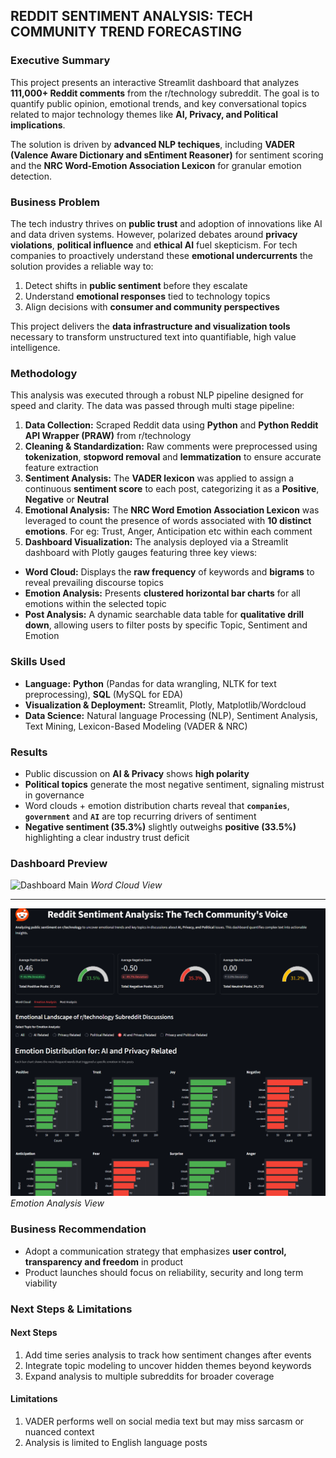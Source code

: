## REDDIT SENTIMENT ANALYSIS: TECH COMMUNITY TREND FORECASTING

### Executive Summary
This project presents an interactive Streamlit dashboard that analyzes **111,000+ Reddit comments** from the r/technology subreddit. The goal is to quantify public opinion, emotional trends, and key conversational topics related to major technology themes like **AI, Privacy, and Political implications**.

The solution is driven by **advanced NLP techiques**, including **VADER (Valence Aware Dictionary and sEntiment Reasoner)** for sentiment scoring and the **NRC Word-Emotion Association Lexicon** for granular emotion detection.

### Business Problem
The tech industry thrives on **public trust** and adoption of innovations like AI and data driven systems. However, polarized debates around **privacy violations**, **political influence** and **ethical AI** fuel skepticism. For tech companies to proactively understand these **emotional undercurrents** the solution provides a reliable way to:
1. Detect shifts in **public sentiment** before they escalate
2. Understand **emotional responses** tied to technology topics
3. Align decisions with **consumer and community perspectives**

This project delivers the **data infrastructure and visualization tools** necessary to transform unstructured text into quantifiable, high value intelligence.

### Methodology
This analysis was executed through a robust NLP pipeline designed for speed and clarity. The data was passed through multi stage pipeline:
1. **Data Collection:** Scraped Reddit data using **Python** and **Python Reddit API Wrapper (PRAW)** from r/technology
2. **Cleaning & Standardization:** Raw comments were preprocessed using **tokenization**, **stopword removal** and **lemmatization** to ensure accurate feature extraction
3. **Sentiment Analysis:** The **VADER lexicon** was applied to assign a continuous **sentiment score** to each post, categorizing it as a **Positive**, **Negative** or **Neutral**
4. **Emotional Analysis:** The **NRC Word Emotion Association Lexicon** was leveraged to count the presence of words associated with **10 distinct emotions**. For eg: Trust, Anger, Anticipation etc within each comment
5. **Dashboard Visualization:** The analysis deployed via a Streamlit dashboard with Plotly gauges featuring three key views:
  - **Word Cloud:** Displays the **raw frequency** of keywords and **bigrams** to reveal prevailing discourse topics
  - **Emotion Analysis:** Presents **clustered horizontal bar charts** for all emotions within the selected topic
  - **Post Analysis:** A dynamic searchable data table for **qualitative drill down**, allowing users to filter posts by specific Topic, Sentiment and Emotion

### Skills Used
- **Language:** **Python** (Pandas for data wrangling, NLTK for text preprocessing), **SQL** (MySQL for EDA)
- **Visualization & Deployment:** Streamlit, Plotly, Matplotlib/Wordcloud
- **Data Science:** Natural language Processing (NLP), Sentiment Analysis, Text Mining, Lexicon-Based Modeling (VADER & NRC)

### Results
- Public discussion on **AI & Privacy** shows **high polarity**
- **Political topics** generate the most negative sentiment, signaling mistrust in governance
- Word clouds + emotion distribution charts reveal that **`companies`**, **`government`** and **`AI`** are top recurring drivers of sentiment
- **Negative sentiment (35.3%)** slightly outweighs **positive (33.5%)** highlighting a clear industry trust deficit

### Dashboard Preview

![Dashboard Main](../dashboard/dashboard_images/01_dashboard.png)
*Word Cloud View*

---

![Dashboard Main](dashboard\dashboard_images\02_dashboard.png)
*Emotion Analysis View*

### Business Recommendation
- Adopt a communication strategy that emphasizes **user control, transparency and freedom** in product
- Product launches should focus on reliability, security and long term viability

### Next Steps & Limitations

#### Next Steps
1. Add time series analysis to track how sentiment changes after events
2. Integrate topic modeling to uncover hidden themes beyond keywords
3. Expand analysis to multiple subreddits for broader coverage

#### Limitations
1. VADER performs well on social media text but may miss sarcasm or nuanced context
2. Analysis is limited to English language posts

